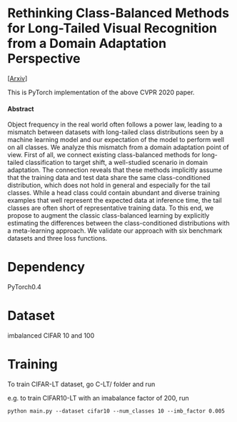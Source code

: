 # Rethinking Class-Balanced Methods for Long-Tailed Visual Recognition from a Domain Adaptation Perspective
[[Arxiv](https://arxiv.org/abs/2003.10780)]

This is PyTorch implementation of the above CVPR 2020 paper.

#### Abstract

Object frequency in the real world often follows a power law, leading to a mismatch between datasets with long-tailed class distributions seen by a machine learning model and our expectation of the model to perform well on all classes. We analyze this mismatch from a domain adaptation point of view. First of all, we connect existing class-balanced methods for long-tailed classification to target shift, a well-studied scenario in domain adaptation. The connection reveals that these methods implicitly assume that the training data and test data share the same class-conditioned distribution, which does not hold in general and especially for the tail classes. While a head class could contain abundant and diverse training examples that well represent the expected data at inference time, the tail classes are often short of representative training data. To this end, we propose to augment the classic class-balanced learning by explicitly estimating the differences between the class-conditioned distributions with a meta-learning approach. We validate our approach with six benchmark datasets and three loss functions.

# Dependency

PyTorch0.4

# Dataset

imbalanced CIFAR 10 and 100

# Training

To train CIFAR-LT dataset, go C-LT/ folder and run

e.g. to train CIFAR10-LT with an imabalance factor of 200, run

```
python main.py --dataset cifar10 --num_classes 10 --imb_factor 0.005
```
